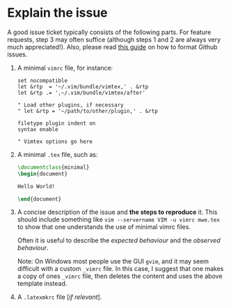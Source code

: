 # Explain the issue

A good issue ticket typically consists of the following parts. For feature
requests, step 3 may often suffice (although steps 1 and 2 are always very much
appreciated!). Also, please read [this
guide](https://guides.github.com/features/mastering-markdown/) on how to format
Github issues.

1. A minimal `vimrc` file, for instance:

    ```vim
    set nocompatible
    let &rtp  = '~/.vim/bundle/vimtex,' . &rtp
    let &rtp .= ',~/.vim/bundle/vimtex/after'

    " Load other plugins, if necessary
    " let &rtp = '~/path/to/other/plugin,' . &rtp

    filetype plugin indent on
    syntax enable

    " Vimtex options go here
    ```

2. A minimal `.tex` file, such as:

    ```tex
    \documentclass{minimal}
    \begin{document}

    Hello World!

    \end{document}
    ```

3. A concise description of the issue and **the steps to reproduce** it. This
   should include something like `vim --servername VIM -u vimrc mwe.tex` to
   show that one understands the use of minimal vimrc files.

   Often it is useful to describe the *expected behaviour* and the *observed
   behaviour*.

   Note: On Windows most people use the GUI `gvim`, and it may seem difficult
   with a custom `_vimrc` file. In this case, I suggest that one makes a copy
   of ones `_vimrc` file, then deletes the content and uses the above template
   instead.

4. A `.latexmkrc` file [*if relevant*].


